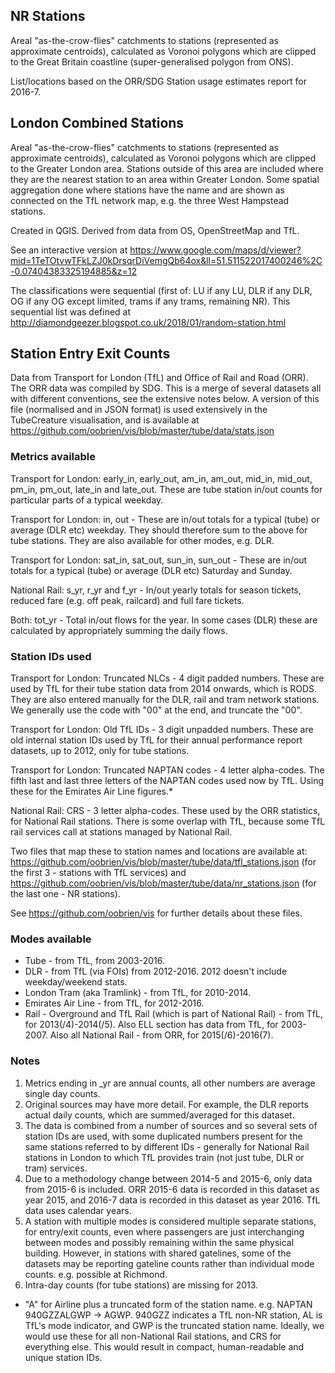 ## NR Stations
Areal "as-the-crow-flies" catchments to stations (represented as approximate centroids), calculated as Voronoi polygons which are clipped to the Great Britain coastline (super-generalised polygon from ONS). 

List/locations based on the ORR/SDG Station usage estimates report for 2016-7. 

## London Combined Stations
Areal "as-the-crow-flies" catchments to stations (represented as approximate centroids), calculated as Voronoi polygons which are clipped to the Greater London area. Stations outside of this area are included where they are the nearest station to an area within Greater London. Some spatial aggregation done where stations have the name and are shown as connected on the TfL network map, e.g. the three West Hampstead stations. 

Created in QGIS. Derived from data from OS, OpenStreetMap and TfL. 

See an interactive version at https://www.google.com/maps/d/viewer?mid=1TeTOtvwTFkLZJ0kDrsqrDiVemgQb64ox&ll=51.511522017400246%2C-0.07404383325194885&z=12

The classifications were sequential (first of: LU if any LU, DLR if any DLR, OG if any OG except limited, trams if any trams, remaining NR). This sequential list was defined at http://diamondgeezer.blogspot.co.uk/2018/01/random-station.html

## Station Entry Exit Counts
Data from Transport for London (TfL) and Office of Rail and Road (ORR). The ORR data was compiled by SDG. This is a merge of several datasets all with different conventions, see the extensive notes below. A version of this file (normalised and in JSON format) is used extensively in the TubeCreature visualisation, and is available at https://github.com/oobrien/vis/blob/master/tube/data/stats.json

### Metrics available
Transport for London: early_in, early_out, am_in, am_out, mid_in, mid_out, pm_in, pm_out, late_in and late_out. These are tube station in/out counts for particular parts of a typical weekday.

Transport for London: in, out - These are in/out totals for a typical (tube) or average (DLR etc) weekday. They should therefore sum to the above for tube stations. They are also available for other modes, e.g. DLR.

Transport for London: sat_in, sat_out, sun_in, sun_out - These are in/out totals for a typical (tube) or average (DLR etc) Saturday and Sunday.

National Rail: s_yr, r_yr and f_yr - In/out yearly totals for season tickets, reduced fare (e.g. off peak, railcard) and full fare tickets.

Both: tot_yr - Total in/out flows for the year. In some cases (DLR) these are calculated by appropriately summing the daily flows.

### Station IDs used
Transport for London: Truncated NLCs - 4 digit padded numbers. These are used by TfL for their tube station data from 2014 onwards, which is RODS. They are also entered manually for the DLR, rail and tram network stations. We generally use the code with "00" at the end, and truncate the "00".

Transport for London: Old TfL IDs - 3 digit unpadded numbers. These are old internal station IDs used by TfL for their annual performance report datasets, up to 2012, only for tube stations.

Transport for London: Truncated NAPTAN codes - 4 letter alpha-codes. The fifth last and last three letters of the NAPTAN codes used now by TfL. Using these for the Emirates Air Line figures.*

National Rail: CRS - 3 letter alpha-codes. These used by the ORR statistics, for National Rail stations. There is some overlap with TfL, because some TfL rail services call at stations managed by National Rail.

Two files that map these to station names and locations are available at: https://github.com/oobrien/vis/blob/master/tube/data/tfl_stations.json (for the first 3 - stations with TfL services) and https://github.com/oobrien/vis/blob/master/tube/data/nr_stations.json (for the last one - NR stations).

See https://github.com/oobrien/vis for further details about these files.

### Modes available
* Tube - from TfL, from 2003-2016.
* DLR - from TfL (via FOIs) from 2012-2016. 2012 doesn't include weekday/weekend stats.
* London Tram (aka Tramlink) - from TfL, for 2010-2014.
* Emirates Air Line - from TfL, for 2012-2016.
* Rail - Overground and TfL Rail (which is part of National Rail) - from TfL, for 2013(/4)-2014(/5). Also ELL section has data from TfL, for 2003-2007. Also all National Rail - from ORR, for 2015(/6)-2016(7).

### Notes
1. Metrics ending in _yr are annual counts, all other numbers are average single day counts.
2. Original sources may have more detail. For example, the DLR reports actual daily counts, which are summed/averaged for this dataset.
3. The data is combined from a number of sources and so several sets of station IDs are used, with some duplicated numbers present for the same stations referred to by different IDs - generally for National Rail stations in London to which TfL provides train (not just tube, DLR or tram) services.
4. Due to a methodology change between 2014-5 and 2015-6, only data from 2015-6 is included. ORR 2015-6 data is recorded in this dataset as year 2015, and 2016-7 data is recorded in this dataset as year 2016. TfL data uses calendar years.
5. A station with multiple modes is considered multiple separate stations, for entry/exit counts, even where passengers are just interchanging between modes and possibly remaining within the same physical building. However, in stations with shared gatelines, some of the datasets may be reporting gateline counts rather than individual mode counts. e.g. possible at Richmond.
6. Intra-day counts (for tube stations) are missing for 2013.

* "A" for Airline plus a truncated form of the station name. e.g. NAPTAN 940GZZALGWP -> AGWP. 940GZZ indicates a TfL non-NR station, AL is TfL's mode indicator, and GWP is the truncated station name. Ideally, we would use these for all non-National Rail stations, and CRS for everything else. This would result in compact, human-readable and unique station IDs.
